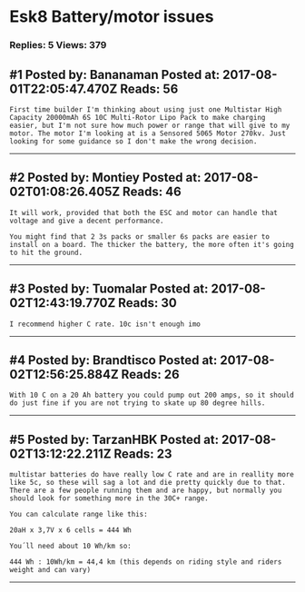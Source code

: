 # Esk8 Battery/motor issues

### Replies: 5 Views: 379

## \#1 Posted by: Bananaman Posted at: 2017-08-01T22:05:47.470Z Reads: 56

```
First time builder I'm thinking about using just one Multistar High Capacity 20000mAh 6S 10C Multi-Rotor Lipo Pack to make charging easier, but I'm not sure how much power or range that will give to my motor. The motor I'm looking at is a Sensored 5065 Motor 270kv. Just looking for some guidance so I don't make the wrong decision.
```

---
## \#2 Posted by: Montiey Posted at: 2017-08-02T01:08:26.405Z Reads: 46

```
It will work, provided that both the ESC and motor can handle that voltage and give a decent performance.

You might find that 2 3s packs or smaller 6s packs are easier to install on a board. The thicker the battery, the more often it's going to hit the ground.
```

---
## \#3 Posted by: Tuomalar Posted at: 2017-08-02T12:43:19.770Z Reads: 30

```
I recommend higher C rate. 10c isn't enough imo
```

---
## \#4 Posted by: Brandtisco Posted at: 2017-08-02T12:56:25.884Z Reads: 26

```
With 10 C on a 20 Ah battery you could pump out 200 amps, so it should do just fine if you are not trying to skate up 80 degree hills.
```

---
## \#5 Posted by: TarzanHBK Posted at: 2017-08-02T13:12:22.211Z Reads: 23

```
multistar batteries do have really low C rate and are in reallity more like 5c, so these will sag a lot and die pretty quickly due to that.
There are a few people running them and are happy, but normally you should look for something more in the 30C+ range.

You can calculate range like this:

20aH x 3,7V x 6 cells = 444 Wh

You´ll need about 10 Wh/km so:

444 Wh : 10Wh/km = 44,4 km (this depends on riding style and riders weight and can vary)
```

---
